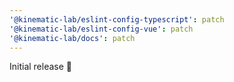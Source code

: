 ```yaml
---
'@kinematic-lab/eslint-config-typescript': patch
'@kinematic-lab/eslint-config-vue': patch
'@kinematic-lab/docs': patch
---
```


Initial release 🎉
